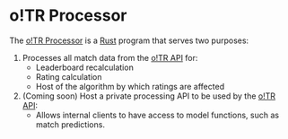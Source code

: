 # o!TR Processor

The [o!TR Processor](https://github.com/osu-tournament-rating/otr-processor) is a [Rust](https://www.rust-lang.org/) program that serves two purposes:

1. Processes all match data from the [o!TR API](o-TR-API.md) for:
    * Leaderboard recalculation
    * Rating calculation
    * Host of the algorithm by which ratings are affected
2. (Coming soon) Host a private processing API to be used by the [o!TR API](o-TR-API.md):
    * Allows internal clients to have access to model functions, such as match predictions.